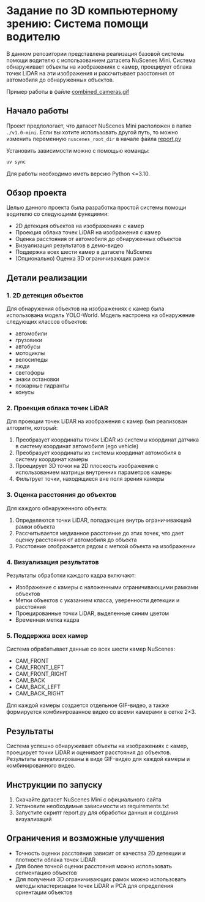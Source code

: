 # Задание по 3D компьютерному зрению: Система помощи водителю

В данном репозитории представлена реализация базовой системы помощи водителю с использованием датасета NuScenes Mini. Система обнаруживает объекты на изображениях с камер, проецирует облака точек LiDAR на эти изображения и рассчитывает расстояния от автомобиля до обнаруженных объектов.

Пример работы в файле [combined_cameras.gif](https://drive.google.com/file/d/1gfdBgQmIq5w_leb4NA2_fOKuio3yAFOe/view?usp=sharing)

## Начало работы

Проект предпологает, что датасет NuScenes Mini расположен в папке `./v1.0-mini`. Если вы хотите использовать другой путь, то можно изменить переменную `nuscenes_root_dir` в начале файла [report.py](./report.py)

Установить зависимости можно с помощью команды:

```bash
uv sync
```

Для работы необходимо иметь версию Python <=3.10.

## Обзор проекта

Целью данного проекта была разработка простой системы помощи водителю со следующими функциями:
- 2D детекция объектов на изображениях с камер
- Проекция облака точек LiDAR на изображения с камер
- Оценка расстояния от автомобиля до обнаруженных объектов
- Визуализация результатов в демо-видео
- Поддержка всех шести камер в датасете NuScenes
- (Опционально) Оценка 3D ограничивающих рамок

## Детали реализации

### 1. 2D детекция объектов

Для обнаружения объектов на изображениях с камер была использована модель YOLO-World. Модель настроена на обнаружение следующих классов объектов:
- автомобили
- грузовики
- автобусы
- мотоциклы
- велосипеды
- люди
- светофоры
- знаки остановки
- пожарные гидранты
- конусы

### 2. Проекция облака точек LiDAR

Для проекции точек LiDAR на изображения с камер был реализован алгоритм, который:
1. Преобразует координаты точек LiDAR из системы координат датчика в систему координат автомобиля (ego vehicle)
2. Преобразует координаты из системы координат автомобиля в систему координат камеры
3. Проецирует 3D точки на 2D плоскость изображения с использованием матрицы внутренних параметров камеры
4. Фильтрует точки, находящиеся вне поля зрения камеры

### 3. Оценка расстояния до объектов

Для каждого обнаруженного объекта:
1. Определяются точки LiDAR, попадающие внутрь ограничивающей рамки объекта
2. Рассчитывается медианное расстояние до этих точек, что дает оценку расстояния от автомобиля до объекта
3. Расстояние отображается рядом с меткой объекта на изображении

### 4. Визуализация результатов

Результаты обработки каждого кадра включают:
- Изображение с камеры с наложенными ограничивающими рамками объектов
- Метки объектов с указанием класса, уверенности детекции и расстояния
- Проецированные точки LiDAR, выделенные синим цветом
- Временная метка кадра

### 5. Поддержка всех камер

Система обрабатывает данные со всех шести камер NuScenes:
- CAM_FRONT
- CAM_FRONT_LEFT
- CAM_FRONT_RIGHT
- CAM_BACK
- CAM_BACK_LEFT
- CAM_BACK_RIGHT

Для каждой камеры создается отдельное GIF-видео, а также формируется комбинированное видео со всеми камерами в сетке 2×3.

## Результаты

Система успешно обнаруживает объекты на изображениях с камер, проецирует точки LiDAR и оценивает расстояния до объектов. Результаты визуализированы в виде GIF-видео для каждой камеры и комбинированного видео.

## Инструкции по запуску

1. Скачайте датасет NuScenes Mini с официального сайта
2. Установите необходимые зависимости из requirements.txt
3. Запустите скрипт report.py для обработки данных и создания визуализаций

## Ограничения и возможные улучшения

- Точность оценки расстояния зависит от качества 2D детекции и плотности облака точек LiDAR
- Для более точной оценки расстояния можно использовать сегментацию объектов
- Для получения 3D ограничивающих рамок можно использовать методы кластеризации точек LiDAR и PCA для определения ориентации объектов

